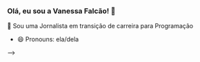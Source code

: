 ### Olá, eu sou a Vanessa Falcão! 👋

🔄 Sou uma Jornalista em transição de carreira para Programação
- 😄 Pronouns: ela/dela

-->
